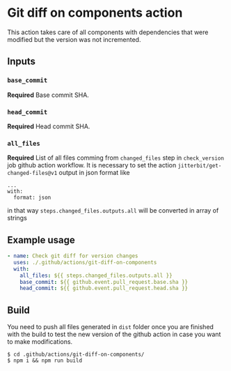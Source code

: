 # Git diff on components action

This action takes care of all components with dependencies that were modified but the version was not incremented.

## Inputs

### `base_commit`

**Required** Base commit SHA.

### `head_commit`

**Required** Head commit SHA.

### `all_files`

**Required** List of all files comming from `changed_files` step in `check_version` job github action workflow. It is necessary to set the action `jitterbit/get-changed-files@v1` output in json format like
```
...
with:
  format: json
```
in that way `steps.changed_files.outputs.all` will be converted in array of strings

## Example usage

```yaml
- name: Check git diff for version changes
  uses: ./.github/actions/git-diff-on-components
  with:
    all_files: ${{ steps.changed_files.outputs.all }}
    base_commit: ${{ github.event.pull_request.base.sha }}
    head_commit: ${{ github.event.pull_request.head.sha }}
```

## Build
You need to push all files generated in `dist` folder once you are finished with the build to test the new version of the github action in case you want to make modifications.
```
$ cd .github/actions/git-diff-on-components/
$ npm i && npm run build
```